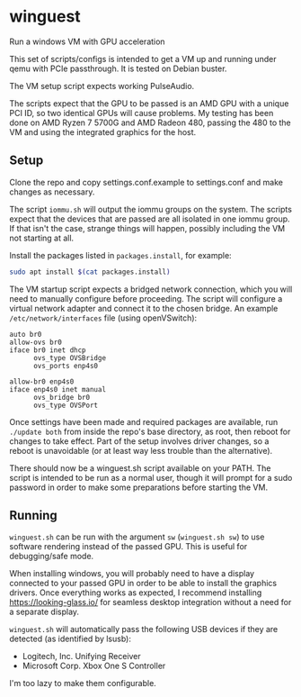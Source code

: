 # winguest
Run a windows VM with GPU acceleration

This set of scripts/configs is intended to get a VM up and running under qemu with 
PCIe passthrough. It is tested on Debian buster.

The VM setup script expects working PulseAudio.

The scripts expect that the GPU to be passed is an AMD GPU with a unique PCI ID, so two identical 
GPUs will cause problems. My testing has been done on AMD Ryzen 7 5700G and AMD Radeon 480, passing 
the 480 to the VM and using the integrated graphics for the host.

## Setup

Clone the repo and copy settings.conf.example to settings.conf and make changes as necessary.

The script `iommu.sh` will output the iommu groups on the system. The scripts expect that the 
devices that are passed are all isolated in one iommu group. If that isn't the case, strange 
things will happen, possibly including the VM not starting at all.

Install the packages listed in `packages.install`, for example:
```bash
sudo apt install $(cat packages.install)
```

The VM startup script expects a bridged network connection, which you will need to manually configure 
before proceeding. The script will configure a virtual network adapter and connect it to
the chosen bridge.
An example `/etc/network/interfaces` file (using openVSwitch):
```
auto br0
allow-ovs br0
iface br0 inet dhcp
      ovs_type OVSBridge
      ovs_ports enp4s0

allow-br0 enp4s0
iface enp4s0 inet manual
      ovs_bridge br0
      ovs_type OVSPort
```

Once settings have been made and required packages are available, run `./update both` from 
inside the repo's base directory, as root, then reboot for changes to take effect. Part of the setup 
involves driver changes, so a reboot is unavoidable (or at least way less trouble than the alternative).

There should now be a winguest.sh script available on your PATH. The script is intended to be run
as a normal user, though it will prompt for a sudo password in order to make some preparations 
before starting the VM.

## Running

`winguest.sh` can be run with the argument `sw` (`winguest.sh sw`) to use software rendering instead of 
the passed GPU. This is useful for debugging/safe mode.

When installing windows, you will probably need to have a display connected to your passed GPU in order 
to be able to install the graphics drivers. Once everything works as expected, I recommend installing
https://looking-glass.io/ for seamless desktop integration without a need for a separate display.

`winguest.sh` will automatically pass the following USB devices if they are detected (as identified by lsusb):
 - Logitech, Inc. Unifying Receiver
 - Microsoft Corp. Xbox One S Controller

I'm too lazy to make them configurable.
